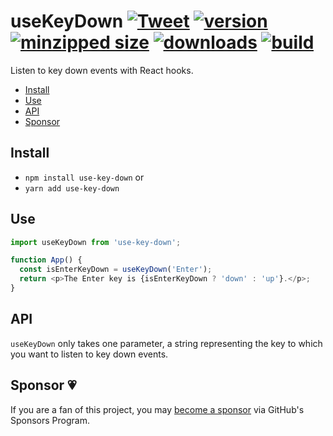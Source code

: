 # useKeyDown [![Tweet](https://img.shields.io/twitter/url/http/shields.io.svg?style=social)](https://twitter.com/intent/tweet?text=Listen%20to%20key%20down%20events%20with%20React%20hooks!&url=https://github.com/CharlesStover/use-key-down&via=CharlesStover&hashtags=javascript,react,reactjs,typescript,webdev,webdevelopment) [![version](https://img.shields.io/npm/v/use-key-down.svg)](https://www.npmjs.com/package/use-key-down) [![minzipped size](https://img.shields.io/bundlephobia/minzip/use-key-down.svg)](https://www.npmjs.com/package/use-key-down) [![downloads](https://img.shields.io/npm/dt/use-key-down.svg)](https://www.npmjs.com/package/use-key-down) [![build](https://api.travis-ci.com/CharlesStover/use-key-down.svg)](https://travis-ci.com/CharlesStover/use-key-down/)

Listen to key down events with React hooks.

- [Install](#install)
- [Use](#use)
- [API](#api)
- [Sponsor](#sponsor)

## Install

- `npm install use-key-down` or
- `yarn add use-key-down`

## Use

```javascript
import useKeyDown from 'use-key-down';

function App() {
  const isEnterKeyDown = useKeyDown('Enter');
  return <p>The Enter key is {isEnterKeyDown ? 'down' : 'up'}.</p>;
}
```

## API

`useKeyDown` only takes one parameter, a string representing the key to which
you want to listen to key down events.

## Sponsor 💗

If you are a fan of this project, you may
[become a sponsor](https://github.com/sponsors/CharlesStover)
via GitHub's Sponsors Program.
